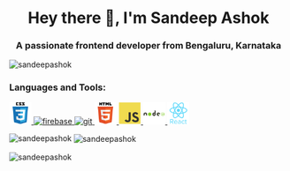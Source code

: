 <h1 align="center">Hey there 👋, I'm Sandeep Ashok</h1>
<h3 align="center">A passionate frontend developer from Bengaluru, Karnataka</h3>

<p align="left"> <img src="https://komarev.com/ghpvc/?username=sandeepashok&label=Profile%20views&color=0e75b6&style=flat" alt="sandeepashok" /> </p>


<h3 align="left">Languages and Tools:</h3>
<p align="left"> <a href="https://www.w3schools.com/css/" target="_blank"> <img src="https://raw.githubusercontent.com/devicons/devicon/master/icons/css3/css3-original-wordmark.svg" alt="css3" width="40" height="40"/> </a> <a href="https://firebase.google.com/" target="_blank"> <img src="https://www.vectorlogo.zone/logos/firebase/firebase-icon.svg" alt="firebase" width="40" height="40"/> </a> <a href="https://git-scm.com/" target="_blank"> <img src="https://www.vectorlogo.zone/logos/git-scm/git-scm-icon.svg" alt="git" width="40" height="40"/> </a> <a href="https://www.w3.org/html/" target="_blank"> <img src="https://raw.githubusercontent.com/devicons/devicon/master/icons/html5/html5-original-wordmark.svg" alt="html5" width="40" height="40"/> </a> <a href="https://developer.mozilla.org/en-US/docs/Web/JavaScript" target="_blank"> <img src="https://raw.githubusercontent.com/devicons/devicon/master/icons/javascript/javascript-original.svg" alt="javascript" width="40" height="40"/> </a> <a href="https://nodejs.org" target="_blank"> <img src="https://raw.githubusercontent.com/devicons/devicon/master/icons/nodejs/nodejs-original-wordmark.svg" alt="nodejs" width="40" height="40"/> </a> <a href="https://reactjs.org/" target="_blank"> <img src="https://raw.githubusercontent.com/devicons/devicon/master/icons/react/react-original-wordmark.svg" alt="react" width="40" height="40"/> </a> </p>

<p><img align="left" src="https://github-readme-stats.vercel.app/api/top-langs?username=sandeepashok&show_icons=true&locale=en&layout=compact" alt="sandeepashok" /></p>



<p>&nbsp;<img align="center" src="https://github-readme-stats.vercel.app/api?username=sandeepashok&show_icons=true&locale=en" alt="sandeepashok" /></p>



<p><img align="center" src="https://github-readme-streak-stats.herokuapp.com/?user=sandeepashok&" alt="sandeepashok" /></p>
